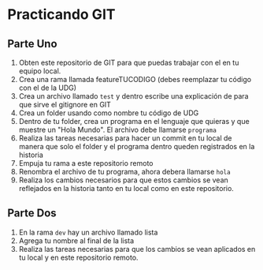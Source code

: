 # Practicando GIT

## Parte Uno
1. Obten este repositorio de GIT para que puedas trabajar con el en tu equipo local.
1. Crea una rama llamada featureTUCODIGO (debes reemplazar tu código con el de la UDG)
1. Crea un archivo llamado `test` y dentro escribe una explicación de para que sirve el gitignore en GIT
1. Crea un folder usando como nombre tu código de UDG
1. Dentro de tu folder, crea un programa en el lenguaje que quieras y que muestre un "Hola Mundo". El archivo debe llamarse `programa`
1. Realiza las tareas necesarias para hacer un commit en tu local de manera que solo el folder y el programa dentro queden registrados en la historia
1. Empuja tu rama a este repositorio remoto
1. Renombra el archivo de tu programa, ahora debera llamarse `hola`
1. Realiza los cambios necesarios para que estos cambios se vean reflejados en la historia tanto en tu local como en este repositorio.

## Parte Dos
1. En la rama `dev` hay un archivo llamado lista
1. Agrega tu nombre al final de la lista
1. Realiza las tareas necesarias para que los cambios se vean aplicados en tu local y en este repositorio remoto.
